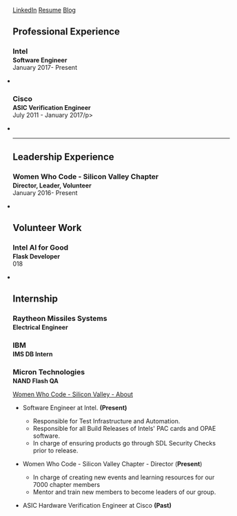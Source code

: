 [LinkedIn](https://www.linkedin.com/in/michelle-ho-0999161a)  [Resume](https://github.com/michelleyho/michelleyho.github.io/blob/main/assets/resumes/july_2024.pdf)
[Blog](https://michelleyho.github.io/blog/)
## Professional Experience
<h3 style="margin-bottom:2px;">Intel </h3>
<p style="margin:0;"><b>Software Engineer</b><br>
January 2017- Present</p>
<ul style="margin-left: -1.4em;">
  <li></li>
</ul>

<h3 style="margin-bottom:2px;">Cisco</h3>
<p style="margin:0;"><b>ASIC Verification Engineer</b><br>
July 2011 - January 2017/p>
<ul style="margin-left: -1.4em;">
  <li></li>
</ul>

---
## Leadership Experience
<h3 style="margin-bottom:2px;">Women Who Code - Silicon Valley Chapter </h3>
<p style="margin:0;"><b>Director, Leader, Volunteer</b><br>
January 2016- Present</p>
<ul style="margin-left: -1.4em;">
  <li></li>
</ul>

## Volunteer Work
<h3 style="margin-bottom:2px;">Intel AI for Good</h3>
<p style="margin:0;"><b>Flask Developer </b><br>
018</p>
<ul style="margin-left: -1.4em;">
  <li></li>
</ul>

## Internship
<h3 style="margin-bottom:2px;">Raytheon Missiles Systems </h3>
<p style="margin:0;"><b>Electrical Engineer</b><br>
<h3 style="margin-bottom:2px;">IBM </h3>
<p style="margin:0;"><b>IMS DB Intern</b><br>
<h3 style="margin-bottom:2px;">Micron Technologies</h3>
<p style="margin:0;"><b>NAND Flash QA</b><br>

[Women Who Code - Silicon Valley - About](https://www.womenwhocode.com/sv/about)

- Software Engineer at Intel. __(Present)__
  - Responsible for Test Infrastructure and Automation.
  - Responsible for all Build Releases of Intels' PAC cards and OPAE software. 
  - In charge of ensuring products go through SDL Security Checks prior to release.

- Women Who Code - Silicon Valley Chapter - Director (__Present__)
  - In charge of creating new events and learning resources for our 7000 chapter members
  - Mentor and train new members to become leaders of our group. 

- ASIC Hardware Verification Engineer at Cisco __(Past)__
